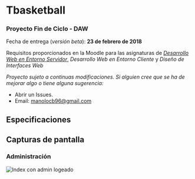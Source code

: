 # Tbasketball

### Proyecto Fin de Ciclo - DAW 

Fecha de entrega (*versión beta*): **23 de febrero de 2018**

Requisitos proporcionados en la Moodle para las asignaturas de [*Desarrollo Web en Entorno Servidor*](https://docs.google.com/document/d/1RoDH3fEyrHyIgigwI8Gg5oWPbG6NdqN0Fj9eRze3wVA/edit), *Desarrollo Web en Entorno Cliente* y *Diseño de Interfaces Web*

*Proyecto sujeto a continuas modificaciones.*
*Si alguien cree que se ha de mejorar algo o tiene alguna sugerencia:*
- Abrir un Issues.
- Email: manolocb96@gmail.com


## Especificaciones


## Capturas de pantalla

### Administración
![Index con admin logeado](/img/capturas/indexadmin,png)

